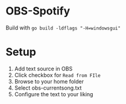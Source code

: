 # OBS-Spotify

Build with ```go build -ldflags "-H=windowsgui"```

# Setup

1. Add text source in OBS
2. Click checkbox for ```Read from FIle```
3. Browse to your home folder
4. Select obs-currentsong.txt
5. Configure the text to your liking
